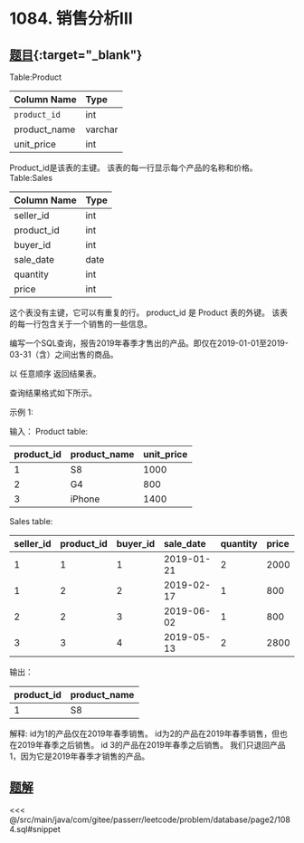 # 1084. 销售分析III
## [题目](https://leetcode-cn.co/problems/sales-analysis-iii/){:target="_blank"}

Table:Product

| Column Name  | Type    |
|:-------------|:--------|
| `product_id` | int     |
| product_name | varchar |
| unit_price   | int     |

Product_id是该表的主键。
该表的每一行显示每个产品的名称和价格。
Table:Sales

| Column Name | Type |
|:------------|:-----|
| seller_id   | int  |
| product_id  | int  |
| buyer_id    | int  |
| sale_date   | date |
| quantity    | int  |
| price       | int  |

这个表没有主键，它可以有重复的行。
product_id 是 Product 表的外键。
该表的每一行包含关于一个销售的一些信息。


编写一个SQL查询，报告2019年春季才售出的产品。即仅在2019-01-01至2019-03-31（含）之间出售的商品。

以 任意顺序 返回结果表。

查询结果格式如下所示。

示例 1:

输入：
Product table:

| product_id | product_name | unit_price |
|:-----------|:-------------|:-----------|
| 1          | S8           | 1000       |
| 2          | G4           | 800        |
| 3          | iPhone       | 1400       |

Sales table:

| seller_id | product_id | buyer_id | sale_date  | quantity | price |
|:----------|:-----------|:---------|:-----------|:---------|:------|
| 1         | 1          | 1        | 2019-01-21 | 2        | 2000  |
| 1         | 2          | 2        | 2019-02-17 | 1        | 800   |
| 2         | 2          | 3        | 2019-06-02 | 1        | 800   |
| 3         | 3          | 4        | 2019-05-13 | 2        | 2800  |

输出：

| product_id | product_name |
|:-----------|:-------------|
| 1          | S8           |

解释:
id为1的产品仅在2019年春季销售。
id为2的产品在2019年春季销售，但也在2019年春季之后销售。
id 3的产品在2019年春季之后销售。
我们只退回产品1，因为它是2019年春季才销售的产品。

## [题解](https://github.com/PasseRR/JavaLeetCode/blob/master/src/main/java/com/gitee/passerr/leetcode/problem/database/page2/1084.sql)

<<< @/src/main/java/com/gitee/passerr/leetcode/problem/database/page2/1084.sql#snippet
